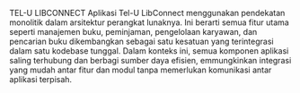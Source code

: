 TEL-U LIBCONNECT 
Aplikasi Tel-U LibConnect menggunakan pendekatan monolitik dalam arsitektur perangkat lunaknya. Ini berarti semua fitur utama seperti manajemen buku, peminjaman, pengelolaan karyawan, dan pencarian buku dikembangkan sebagai satu kesatuan yang terintegrasi dalam satu kodebase tunggal. Dalam konteks ini, semua komponen aplikasi saling terhubung dan berbagi sumber daya efisien, emmungkinkan integrasi yang mudah antar fitur dan modul tanpa memerlukan komunikasi antar aplikasi terpisah. 
